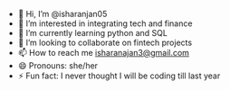- 👋 Hi, I’m @isharanjan05
- 👀 I’m interested in integrating tech and finance
- 🌱 I’m currently learning python and SQL
- 💞️ I’m looking to collaborate on fintech projects
- 📫 How to reach me isharanajan3@gmail.com
- 😄 Pronouns: she/her
- ⚡ Fun fact: I never thought I will be coding till last year

<!---
isharanjan05/isharanjan05 is a ✨ special ✨ repository because its `README.md` (this file) appears on your GitHub profile.
You can click the Preview link to take a look at your changes.
--->
